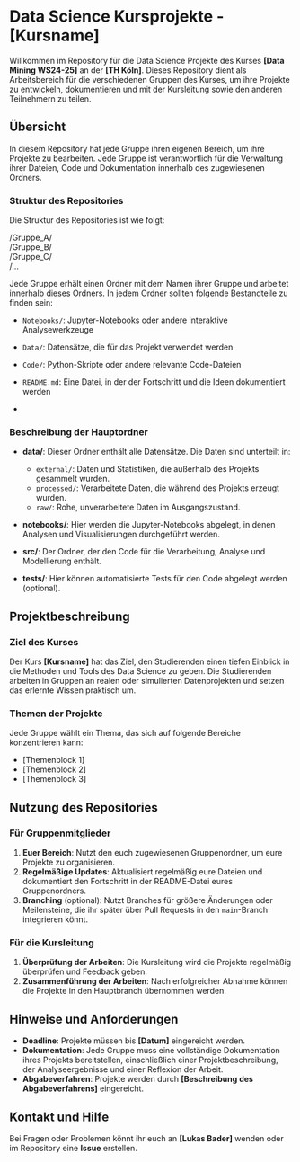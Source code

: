 # Data Science Kursprojekte - [Kursname]

Willkommen im Repository für die Data Science Projekte des Kurses **[Data Mining WS24-25]** an der **[TH Köln]**. Dieses Repository dient als Arbeitsbereich für die verschiedenen Gruppen des Kurses, um ihre Projekte zu entwickeln, dokumentieren und mit der Kursleitung sowie den anderen Teilnehmern zu teilen.

## Übersicht

In diesem Repository hat jede Gruppe ihren eigenen Bereich, um ihre Projekte zu bearbeiten. Jede Gruppe ist verantwortlich für die Verwaltung ihrer Dateien, Code und Dokumentation innerhalb des zugewiesenen Ordners.

### Struktur des Repositories

Die Struktur des Repositories ist wie folgt:

/Gruppe_A/  
/Gruppe_B/  
/Gruppe_C/  
/...


Jede Gruppe erhält einen Ordner mit dem Namen ihrer Gruppe und arbeitet innerhalb dieses Ordners. In jedem Ordner sollten folgende Bestandteile zu finden sein:

- `Notebooks/`: Jupyter-Notebooks oder andere interaktive Analysewerkzeuge
- `Data/`: Datensätze, die für das Projekt verwendet werden
- `Code/`: Python-Skripte oder andere relevante Code-Dateien
- `README.md`: Eine Datei, in der der Fortschritt und die Ideen dokumentiert werden

- 
### Beschreibung der Hauptordner

- **data/**: Dieser Ordner enthält alle Datensätze. Die Daten sind unterteilt in:
  - `external/`: Daten und Statistiken, die außerhalb des Projekts gesammelt wurden.
  - `processed/`: Verarbeitete Daten, die während des Projekts erzeugt wurden.
  - `raw/`: Rohe, unverarbeitete Daten im Ausgangszustand.
  
- **notebooks/**: Hier werden die Jupyter-Notebooks abgelegt, in denen Analysen und Visualisierungen durchgeführt werden.

- **src/**: Der Ordner, der den Code für die Verarbeitung, Analyse und Modellierung enthält.

- **tests/**: Hier können automatisierte Tests für den Code abgelegt werden (optional).



## Projektbeschreibung

### Ziel des Kurses

Der Kurs **[Kursname]** hat das Ziel, den Studierenden einen tiefen Einblick in die Methoden und Tools des Data Science zu geben. Die Studierenden arbeiten in Gruppen an realen oder simulierten Datenprojekten und setzen das erlernte Wissen praktisch um.

### Themen der Projekte

Jede Gruppe wählt ein Thema, das sich auf folgende Bereiche konzentrieren kann:
- [Themenblock 1]
- [Themenblock 2]
- [Themenblock 3]

## Nutzung des Repositories

### Für Gruppenmitglieder

1. **Euer Bereich**: Nutzt den euch zugewiesenen Gruppenordner, um eure Projekte zu organisieren.
2. **Regelmäßige Updates**: Aktualisiert regelmäßig eure Dateien und dokumentiert den Fortschritt in der README-Datei eures Gruppenordners.
3. **Branching** (optional): Nutzt Branches für größere Änderungen oder Meilensteine, die ihr später über Pull Requests in den `main`-Branch integrieren könnt.

### Für die Kursleitung

1. **Überprüfung der Arbeiten**: Die Kursleitung wird die Projekte regelmäßig überprüfen und Feedback geben.
2. **Zusammenführung der Arbeiten**: Nach erfolgreicher Abnahme können die Projekte in den Hauptbranch übernommen werden.

## Hinweise und Anforderungen

- **Deadline**: Projekte müssen bis **[Datum]** eingereicht werden.
- **Dokumentation**: Jede Gruppe muss eine vollständige Dokumentation ihres Projekts bereitstellen, einschließlich einer Projektbeschreibung, der Analyseergebnisse und einer Reflexion der Arbeit.
- **Abgabeverfahren**: Projekte werden durch **[Beschreibung des Abgabeverfahrens]** eingereicht.

## Kontakt und Hilfe

Bei Fragen oder Problemen könnt ihr euch an **[Lukas Bader]** wenden oder im Repository eine **Issue** erstellen.

